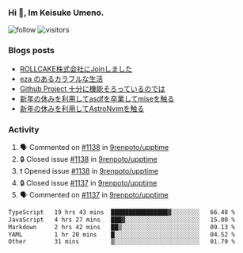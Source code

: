 ### Hi 👋, Im Keisuke Umeno.

<!--
**9renpoto/9renpoto** is a ✨ _special_ ✨ repository because its `README.md` (this file) appears on your GitHub profile.

Here are some ideas to get you started:

- 🔭 I’m currently working on ...
- 🌱 I’m currently learning ...
- 👯 I’m looking to collaborate on ...
- 🤔 I’m looking for help with ...
- 💬 Ask me about ...
- 📫 How to reach me: ...
- 😄 Pronouns: ...
- ⚡ Fun fact: ...
-->

![follow](https://img.shields.io/github/followers/9renpoto?label=Follow&style=social)
![visitors](https://komarev.com/ghpvc/?username=9renpoto&label=Profile%20views&color=0e75b6&style=flat)

### Blogs posts

<!-- BLOG-POST-LIST:START -->
- [ROLLCAKE株式会社にJoinしました](https://9renpoto.win/entry/2024/02/11/join)
- [eza のあるカラフルな生活](https://9renpoto.win/entry/2024/02/01/eza)
- [Github Project 十分に機能そろっているのでは](https://9renpoto.win/entry/2024/01/14/gh-projects)
- [新年の休みを利用してasdfを卒業してmiseを触る](https://9renpoto.win/entry/2024/01/07/mise)
- [新年の休みを利用してAstroNvimを触る](https://9renpoto.win/entry/2024/01/03/new-year-holidays)
<!-- BLOG-POST-LIST:END -->

### Activity

<!--START_SECTION:activity-->
1. 🗣 Commented on [#1138](https://github.com/9renpoto/upptime/issues/1138#issuecomment-1950867297) in [9renpoto/upptime](https://github.com/9renpoto/upptime)
2. 🔒 Closed issue [#1138](https://github.com/9renpoto/upptime/issues/1138) in [9renpoto/upptime](https://github.com/9renpoto/upptime)
3. ❗ Opened issue [#1138](https://github.com/9renpoto/upptime/issues/1138) in [9renpoto/upptime](https://github.com/9renpoto/upptime)
4. 🔒 Closed issue [#1137](https://github.com/9renpoto/upptime/issues/1137) in [9renpoto/upptime](https://github.com/9renpoto/upptime)
5. 🗣 Commented on [#1137](https://github.com/9renpoto/upptime/issues/1137#issuecomment-1950291990) in [9renpoto/upptime](https://github.com/9renpoto/upptime)
<!--END_SECTION:activity-->

<!--START_SECTION:waka-->

```txt
TypeScript   19 hrs 43 mins  ████████████████▓░░░░░░░░   66.48 %
JavaScript   4 hrs 27 mins   ███▓░░░░░░░░░░░░░░░░░░░░░   15.00 %
Markdown     2 hrs 42 mins   ██▒░░░░░░░░░░░░░░░░░░░░░░   09.13 %
YAML         1 hr 20 mins    █░░░░░░░░░░░░░░░░░░░░░░░░   04.52 %
Other        31 mins         ▒░░░░░░░░░░░░░░░░░░░░░░░░   01.79 %
```

<!--END_SECTION:waka-->
